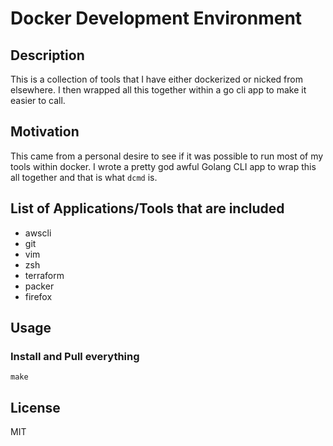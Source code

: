 # Docker Development Environment

## Description
This is a collection of tools that I have either dockerized or nicked from elsewhere. I then wrapped all this together within a go cli app to make it easier to call.

## Motivation
This came from a personal desire to see if it was possible to run most of my tools within docker. I wrote a pretty god awful Golang CLI app to wrap this all together and that is what `dcmd` is.

## List of Applications/Tools that are included
- awscli
- git
- vim
- zsh
- terraform
- packer
- firefox

## Usage

### Install and Pull everything
```
make
```

## License
MIT

